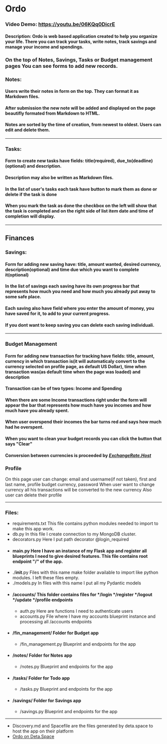 # Ordo
### Video Demo: https://youtu.be/06KQq0DicrE
#### Description: Ordo is web based application created to help you organize your life. There you can track your tasks, write notes, track savings and manage your income and spendings.
### On the top of Notes, Savings, Tasks or Budget management pages You can see forms to add new records.

### Notes:
#### Users write their notes in form on the top. They can format it as Markdown files.
#### After submission the new note will be added and displayed on the page beautifly formated from Markdown to HTML.
#### Notes are sorted by the time of creation, from newest to oldest. Users can edit and delete them.
---
### Tasks:
#### Form to create new tasks have fields: title(required), due_to(deadline)(optional) and description.
#### Description may also be written as Markdown files.
#### In the list of user's tasks each task have button to mark them as done or delete if the task is done
#### When you mark the task as done the checkbox on the left will show that the task is completed and on the right side of list item date and time of completion will display.
---
## Finances
### Savings:
#### Form for adding new saving have: title, amount wanted, desired currency, description(optional) and time due which you want to complete it(optional)
#### In the list of savings each saving have its own progress bar that represents how much you need and how much you already put away to some safe place.
#### Each saving also have field where you enter the amount of money, you have saved for it, to add to your current progress.
#### If you dont want to keep saving you can delete each saving individuali.
---
### Budget Management
#### Form for adding new transaction for tracking have fields: title, amount, currency in which transaction is(it will automaticaly convert to the currency selected on profile page, as default US Dollar), time when transaction was(as default time when the page was loaded) and description
#### Transaction can be of two types: Income and Spending
#### When there are some Income transactions right under the form will appear the bar that represents how much have you incomes and how much have you already spent.
#### When user overspend their incomes the bar turns red and says how much had he overspent.
#### When you want to clean your budget records you can click the button that says "Clear"
#### Conversion between currencies is proceeded by [*ExchangeRate.Host*](https://exchangerate.host/)

### Profile
On this page user can change: email and username(if not taken), first and last name, profile budget currency, password
When user want to change currency all his transactions will be converted to the new currency
Also user can delete their profile

---
### Files:
- requirements.txt  This file contains python modules needed to import to make this app work.
- db.py   In this file I create connection to my MongoDB cluster.
- decorators.py   Here I put path decorator @login_required
- #### main.py     Here I have an instance of my Flask app and register all blueprints I need to give desired features. This file contains root endpoint "/" of the app.
- ./__init__.py   Files with this name make folder available to import like python modules. I left these files empty.
- ./models.py     In files with this name I put all my Pydantic models
- #### /accounts/   This folder contains files for */login */register */logout */update */profile endpoints
  - auth.py     Here are functions I need to authenticate users
  - accounts.py  File where I have my accounts blueprint instance and processing all /accounts endpoints
- #### /fin_management/ Folder for Budget app
  - /fin_management.py Blueprint and endpoints for the app
- #### /notes/ Folder for Notes app
  - /notes.py Blueprint and endpoints for the app
- #### /tasks/ Folder for Todo app
  - /tasks.py Blueprint and endpoints for the app
- #### /savings/ Folder for Savings app
  - /savings.py Blueprint and endpoints for the app
---
- Discovery.md and Spacefile are the files generated by deta.space to host the app on their platform
- [Ordo on Deta.Space](https://deta.space/discovery/@r0zymnuk/ordo)
